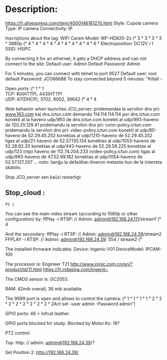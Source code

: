 

# Description:
https://fr.alivexpress.com/item/4000146161270.html
Style: Cupola camera
Type: IP camera
Connectivity: IP 


Inscriptions about the tag:
WiFi Caram
Model: WF-HD820-Zs (° 3 ° 3 ° 3 ° 3 ° 3880p (° 4 ° 4 ° 4 ° 4 ° 4 ° 4 ° 4 ° 4 ° 4 ° 6 ° Electroposition: DC12V / I
SSID: HSIPC 

By connecting it for an ethernet, it gets a DHCP address and can not connect to the site:
Default user: Admin
Default Password: Admin

For 5 minutes, you can connect with telnet to port 9527
Default user: root
default Password: JCO66688
To stay connected beyond 5 minutes: "Killall - 


Open ports: (° 1 ° 1  
  TCP: 80(HTTP), 443(HTTP!   
  UDP: 67(DHCP), 3702, 8002, 39642 (° 4 ° 4  

Web behavior when launches JCO_server:
pridemandas la servilon dns pri: www.163.com kaj dns.ictun.com
demando 114.114.114.114 por dns.ictun.com
konekti al la haveno udp/993 de dns.ictun.com
konekti al udp/993-haveno de 120.25.129.41
pridemandu la servilon dns pri: conn-policy.ictun.com
pridemandu la servilon dns pri: video-policy.ictun.com
konekti al udp/80-haveno de 52.29.45.252
konektas al udp/1210-haveno de 52.29.45.252
ligas al udp/21-haveno de 52.57.135.134
konektas al udp/1053-haveno de 52.28.62.20
konektas al udp/443-haveno de 52.29.58.225
konektas al udp/123 (ntp) haveno de 112.74.204.233 (video-policy.ictun.com)
ligas al udp/993-haveno de 47.52.99.182
konektas al udp/1054-haveno de 52.57.127.207
...
noto: ŝanĝu la defaŭltan itineron metante tiun de la interreta skatolo.



Stop JCO_server sen kaŭzi restartigi:


## Stop_cloud :
```
PS | 
```

You can see the main video stream (according to 1080p or other configuration) by:
ffPlay -i RTSP: // Admin: admin@192.168.24.111/stream1 (° 4 


And the secondary:
ffPlay -i RTSP: // Admin: admin@192.168.24.39/stream2
FFPLAY -i RTSP: // Admin: admin@192.168.24.39: 554 / stream2 (° 

The installed firmware indicates:
Device: Ingenic-V01
DeviceModel: IPCAM-100


The processor is: Engineer T21
http://www.ininic.com.cn/en/?product/id/11.html
https://fr.indasina.com/ingenic- 


The CMOS sensor is: GC2053. 

RAM: 42mib overall, 36 mib available. 

The 9999 port is open and allows to control the camera: (° 1 ° 1 ° 1 ° 1 ° 2 ° 2 ° 2 ° 2 ° 2 ° 2 ° 2 ° 2 ° 2Act set -user admin -Password admin"| 

GPIO ports:
46 = Infruit leather. 

GPIO ports blocked for study:
Blocked by Motor.Ko: 18? 

PTZ control:

Top: http: // admin: admin@192.168.24.39/? 

Set Position 2: http://192.168.24.39/ 



